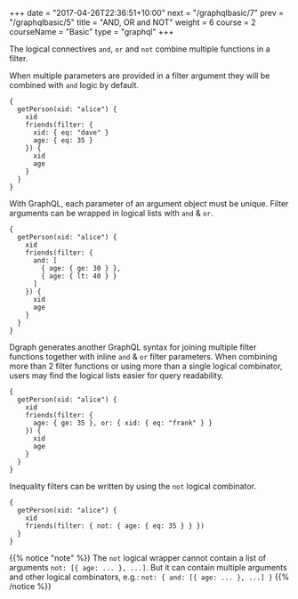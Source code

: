 +++
date = "2017-04-26T22:36:51+10:00"
next = "/graphqlbasic/7"
prev = "/graphqlbasic/5"
title = "AND, OR and NOT"
weight = 6
course = 2
courseName = "Basic"
type = "graphql"
+++

The logical connectives `and`, `or` and `not` combine multiple functions in a
filter.

When multiple parameters are provided in a filter argument they will be combined
with `and` logic by default.

```
{
  getPerson(xid: "alice") {
    xid
    friends(filter: {
      xid: { eq: "dave" }
      age: { eq: 35 }
    }) {
      xid
      age
    }
  }
}
```

With GraphQL, each parameter of an argument object must be unique. Filter
arguments can be wrapped in logical lists with `and` & `or`.

```
{
  getPerson(xid: "alice") {
    xid
    friends(filter: {
      and: [
        { age: { ge: 30 } },
        { age: { lt: 40 } }
      ]
    }) {
      xid
      age
    }
  }
}
```

Dgraph generates another GraphQL syntax for joining multiple filter functions
together with inline `and` & `or` filter parameters. When combining more than 2
filter functions or using more than a single logical combinator, users may find
the logical lists easier for query readability.

```
{
  getPerson(xid: "alice") {
    xid
    friends(filter: {
      age: { ge: 35 }, or: { xid: { eq: "frank" } }
    }) {
      xid
      age
    }
  }
}
```

Inequality filters can be written by using the `not` logical combinator.

```
{
  getPerson(xid: "alice") {
    xid
    friends(filter: { not: { age: { eq: 35 } } })
  }
}
```

{{% notice "note" %}} The `not` logical wrapper cannot contain a list of
arguments `not: [{ age: ... }, ...]`. But it can contain multiple arguments and
other logical combinators, e.g.: `not: { and: [{ age: ... }, ...] }`
{{% /notice %}}
